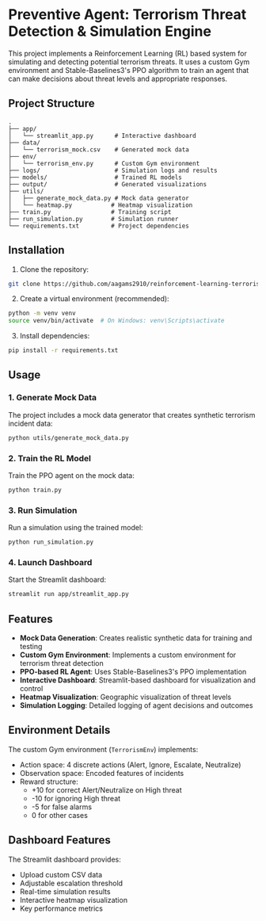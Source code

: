 # Preventive Agent: Terrorism Threat Detection & Simulation Engine

This project implements a Reinforcement Learning (RL) based system for simulating and detecting potential terrorism threats. It uses a custom Gym environment and Stable-Baselines3's PPO algorithm to train an agent that can make decisions about threat levels and appropriate responses.

## Project Structure

```
.
├── app/
│   └── streamlit_app.py      # Interactive dashboard
├── data/
│   └── terrorism_mock.csv    # Generated mock data
├── env/
│   └── terrorism_env.py      # Custom Gym environment
├── logs/                     # Simulation logs and results
├── models/                   # Trained RL models
├── output/                   # Generated visualizations
├── utils/
│   ├── generate_mock_data.py # Mock data generator
│   └── heatmap.py           # Heatmap visualization
├── train.py                 # Training script
├── run_simulation.py        # Simulation runner
└── requirements.txt         # Project dependencies
```

## Installation

1. Clone the repository:
```bash
git clone https://github.com/aagams2910/reinforcement-learning-terrorism-agent.git
```

2. Create a virtual environment (recommended):
```bash
python -m venv venv
source venv/bin/activate  # On Windows: venv\Scripts\activate
```

3. Install dependencies:
```bash
pip install -r requirements.txt
```

## Usage

### 1. Generate Mock Data
The project includes a mock data generator that creates synthetic terrorism incident data:
```bash
python utils/generate_mock_data.py
```

### 2. Train the RL Model
Train the PPO agent on the mock data:
```bash
python train.py
```

### 3. Run Simulation
Run a simulation using the trained model:
```bash
python run_simulation.py
```

### 4. Launch Dashboard
Start the Streamlit dashboard:
```bash
streamlit run app/streamlit_app.py
```

## Features

- **Mock Data Generation**: Creates realistic synthetic data for training and testing
- **Custom Gym Environment**: Implements a custom environment for terrorism threat detection
- **PPO-based RL Agent**: Uses Stable-Baselines3's PPO implementation
- **Interactive Dashboard**: Streamlit-based dashboard for visualization and control
- **Heatmap Visualization**: Geographic visualization of threat levels
- **Simulation Logging**: Detailed logging of agent decisions and outcomes

## Environment Details

The custom Gym environment (`TerrorismEnv`) implements:
- Action space: 4 discrete actions (Alert, Ignore, Escalate, Neutralize)
- Observation space: Encoded features of incidents
- Reward structure:
  - +10 for correct Alert/Neutralize on High threat
  - -10 for ignoring High threat
  - -5 for false alarms
  - 0 for other cases

## Dashboard Features

The Streamlit dashboard provides:
- Upload custom CSV data
- Adjustable escalation threshold
- Real-time simulation results
- Interactive heatmap visualization
- Key performance metrics
